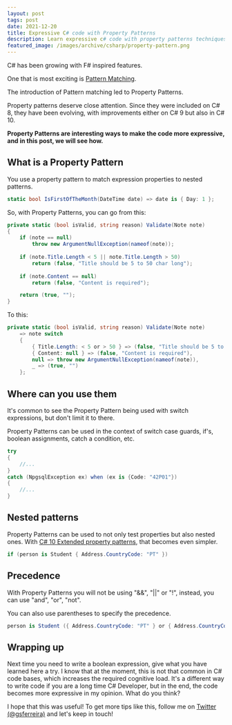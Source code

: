 ```yaml
---
layout: post
tags: post
date: 2021-12-20
title: Expressive C# code with Property Patterns
description: Learn expressive c# code with property patterns techniques and best practices for C# development for software developers and engineers.
featured_image: /images/archive/csharp/property-pattern.png
---
```



C# has been growing with F# inspired features. 

One that is most exciting is [Pattern Matching](https://docs.microsoft.com/en-us/dotnet/csharp/language-reference/operators/patterns#property-pattern). 

The introduction of Pattern matching led to Property Patterns. 

Property patterns deserve close attention. Since they were included on C# 8, they have been evolving, with improvements either on C# 9 but also in C# 10.

**Property Patterns are interesting ways to make the code more expressive, and in this post, we will see how.**

## What is a Property Pattern

You use a property pattern to match expression properties to nested patterns. 

```csharp
static bool IsFirstOfTheMonth(DateTime date) => date is { Day: 1 };
```


So, with Property Patterns, you can go from this:

```csharp
private static (bool isValid, string reason) Validate(Note note)
{
    if (note == null)
        throw new ArgumentNullException(nameof(note));
    
    if (note.Title.Length < 5 || note.Title.Length > 50)
        return (false, "Title should be 5 to 50 char long");
    
    if (note.Content == null) 
        return (false, "Content is required");

    return (true, "");
}
```


To this:

```csharp
private static (bool isValid, string reason) Validate(Note note)
    => note switch
    {
        { Title.Length: < 5 or > 50 } => (false, "Title should be 5 to 50 char long"),
        { Content: null } => (false, "Content is required"),
        null => throw new ArgumentNullException(nameof(note)),
        _ => (true, "")
    };
```



## Where can you use them

It's common to see the Property Pattern being used with switch expressions, but don't limit it to there.

Property Patterns can be used in the context of switch case guards, if's, boolean assignments, catch a condition, etc.

```csharp
try
{
    //...
}
catch (NpgsqlException ex) when (ex is {Code: "42P01"})
{
    //...
}
```


## Nested patterns

Property Patterns can be used to not only test properties but also nested ones.
With [C# 10 Extended property patterns](https://docs.microsoft.com/en-us/dotnet/csharp/language-reference/proposals/csharp-10.0/extended-property-patterns), that becomes even simpler.

```csharp
if (person is Student { Address.CountryCode: "PT" })
```

## Precedence

With Property Patterns you will not be using "&&", "||" or "!", instead, you can use "and", "or", "not".

You can also use parentheses to specify the precedence.

```csharp
person is Student ({ Address.CountryCode: "PT" } or { Address.CountryCode: "ES" }) and { Age: < 20}
```


## Wrapping up

Next time you need to write a boolean expression, give what you have learned here a try.
I know that at the moment, this is not that common in C# code bases, which increases the required cognitive load. 
It's a different way to write code if you are a long time C# Developer, but in the end, the code becomes more expressive in my opinion.
What do you think?

I hope that this was useful! To get more tips like this, follow me on [Twitter (@gsferreira)](https://twitter.com/gsferreira) and let's keep in touch!
